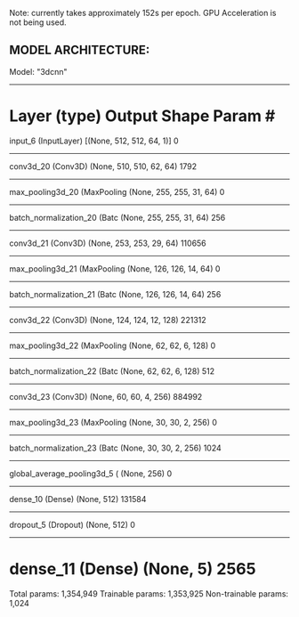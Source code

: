Note: currently takes approximately 152s per epoch. GPU Acceleration is not being used.

## MODEL ARCHITECTURE:

Model: "3dcnn"
_________________________________________________________________
Layer (type)                 Output Shape              Param #   
=================================================================
input_6 (InputLayer)         [(None, 512, 512, 64, 1)] 0         
_________________________________________________________________
conv3d_20 (Conv3D)           (None, 510, 510, 62, 64)  1792      
_________________________________________________________________
max_pooling3d_20 (MaxPooling (None, 255, 255, 31, 64)  0         
_________________________________________________________________
batch_normalization_20 (Batc (None, 255, 255, 31, 64)  256       
_________________________________________________________________
conv3d_21 (Conv3D)           (None, 253, 253, 29, 64)  110656    
_________________________________________________________________
max_pooling3d_21 (MaxPooling (None, 126, 126, 14, 64)  0         
_________________________________________________________________
batch_normalization_21 (Batc (None, 126, 126, 14, 64)  256       
_________________________________________________________________
conv3d_22 (Conv3D)           (None, 124, 124, 12, 128) 221312    
_________________________________________________________________
max_pooling3d_22 (MaxPooling (None, 62, 62, 6, 128)    0         
_________________________________________________________________
batch_normalization_22 (Batc (None, 62, 62, 6, 128)    512       
_________________________________________________________________
conv3d_23 (Conv3D)           (None, 60, 60, 4, 256)    884992    
_________________________________________________________________
max_pooling3d_23 (MaxPooling (None, 30, 30, 2, 256)    0         
_________________________________________________________________
batch_normalization_23 (Batc (None, 30, 30, 2, 256)    1024      
_________________________________________________________________
global_average_pooling3d_5 ( (None, 256)               0         
_________________________________________________________________
dense_10 (Dense)             (None, 512)               131584    
_________________________________________________________________
dropout_5 (Dropout)          (None, 512)               0         
_________________________________________________________________
dense_11 (Dense)             (None, 5)                 2565      
=================================================================
Total params: 1,354,949
Trainable params: 1,353,925
Non-trainable params: 1,024
